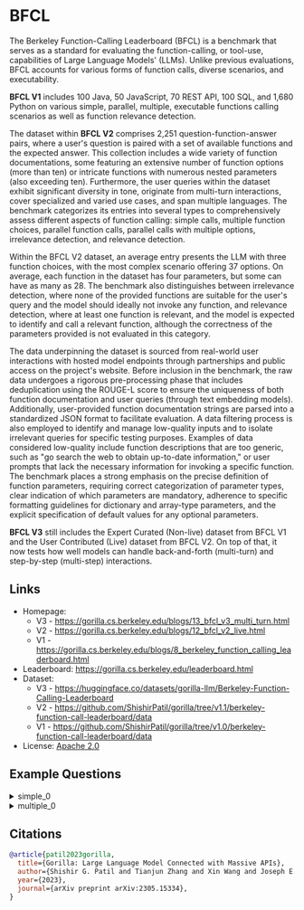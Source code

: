 # BFCL

The Berkeley Function-Calling Leaderboard (BFCL) is a benchmark that serves as a standard for evaluating the function-calling, or tool-use, capabilities of Large Language Models' (LLMs). Unlike previous evaluations, BFCL accounts for various forms of function calls, diverse scenarios, and executability.

**BFCL V1** includes 100 Java, 50 JavaScript, 70 REST API, 100 SQL, and 1,680 Python on various simple, parallel, multiple, executable functions calling scenarios as well as function relevance detection.

The dataset within **BFCL V2** comprises 2,251 question-function-answer pairs, where a user's question is paired with a set of available functions and the expected answer. This collection includes a wide variety of function documentations, some featuring an extensive number of function options (more than ten) or intricate functions with numerous nested parameters (also exceeding ten). Furthermore, the user queries within the dataset exhibit significant diversity in tone, originate from multi-turn interactions, cover specialized and varied use cases, and span multiple languages. The benchmark categorizes its entries into several types to comprehensively assess different aspects of function calling: simple calls, multiple function choices, parallel function calls, parallel calls with multiple options, irrelevance detection, and relevance detection. 

Within the BFCL V2 dataset, an average entry presents the LLM with three function choices, with the most complex scenario offering 37 options. On average, each function in the dataset has four parameters, but some can have as many as 28. The benchmark also distinguishes between irrelevance detection, where none of the provided functions are suitable for the user's query and the model should ideally not invoke any function, and relevance detection, where at least one function is relevant, and the model is expected to identify and call a relevant function, although the correctness of the parameters provided is not evaluated in this category.   

The data underpinning the dataset is sourced from real-world user interactions with hosted model endpoints through partnerships and public access on the project's website. Before inclusion in the benchmark, the raw data undergoes a rigorous pre-processing phase that includes deduplication using the ROUGE-L score to ensure the uniqueness of both function documentation and user queries (through text embedding models). Additionally, user-provided function documentation strings are parsed into a standardized JSON format to facilitate evaluation. A data filtering process is also employed to identify and manage low-quality inputs and to isolate irrelevant queries for specific testing purposes. Examples of data considered low-quality include function descriptions that are too generic, such as "go search the web to obtain up-to-date information," or user prompts that lack the necessary information for invoking a specific function. The benchmark places a strong emphasis on the precise definition of function parameters, requiring correct categorization of parameter types, clear indication of which parameters are mandatory, adherence to specific formatting guidelines for dictionary and array-type parameters, and the explicit specification of default values for any optional parameters.   

**BFCL V3** still includes the Expert Curated (Non-live) dataset from BFCL V1 and the User Contributed (Live) dataset from BFCL V2. On top of that, it now tests how well models can handle back-and-forth (multi-turn) and step-by-step (multi-step) interactions.

## Links

* Homepage: 
    - V3 - https://gorilla.cs.berkeley.edu/blogs/13_bfcl_v3_multi_turn.html
    - V2 - https://gorilla.cs.berkeley.edu/blogs/12_bfcl_v2_live.html
    - V1 - https://gorilla.cs.berkeley.edu/blogs/8_berkeley_function_calling_leaderboard.html
* Leaderboard: https://gorilla.cs.berkeley.edu/leaderboard.html
* Dataset: 
    - V3 - https://huggingface.co/datasets/gorilla-llm/Berkeley-Function-Calling-Leaderboard
    - V2 - https://github.com/ShishirPatil/gorilla/tree/v1.1/berkeley-function-call-leaderboard/data
    - V1 - https://github.com/ShishirPatil/gorilla/tree/v1.0/berkeley-function-call-leaderboard/data
* License: [Apache 2.0](https://huggingface.co/datasets/gorilla-llm/Berkeley-Function-Calling-Leaderboard)

## Example Questions

<details>
<summary>simple_0</summary>

```json
{
    "id": "simple_0",
    "question": [
        [
            {
                "role": "user",
                "content": "Find the area of a triangle with a base of 10 units and height of 5 units."
            }
        ]
    ],
    "function": [
        {
            "name": "calculate_triangle_area",
            "description": "Calculate the area of a triangle given its base and height.",
            "parameters": {
                "type": "dict",
                "properties": {
                    "base": {
                        "type": "integer",
                        "description": "The base of the triangle."
                    },
                    "height": {
                        "type": "integer",
                        "description": "The height of the triangle."
                    },
                    "unit": {
                        "type": "string",
                        "description": "The unit of measure (defaults to 'units' if not specified)"
                    }
                },
                "required": [
                    "base",
                    "height"
                ]
            }
        }
    ]
}
```

</details>

<details>
<summary>multiple_0</summary>

```json
{
    "id": "multiple_0",
    "question": [
        [
            {
                "role": "user",
                "content": "Can I find the dimensions and properties of a triangle, if I know its three sides are 5 units, 4 units and 3 units long?"
            }
        ]
    ],
    "function": [
        {
            "name": "triangle_properties.get",
            "description": "Retrieve the dimensions, such as area and perimeter, of a triangle if lengths of three sides are given.",
            "parameters": {
                "type": "dict",
                "properties": {
                    "side1": {
                        "type": "integer",
                        "description": "The length of first side of the triangle."
                    },
                    "side2": {
                        "type": "integer",
                        "description": "The length of second side of the triangle."
                    },
                    "side3": {
                        "type": "integer",
                        "description": "The length of third side of the triangle."
                    },
                    "get_area": {
                        "type": "boolean",
                        "description": "A flag to determine whether to calculate the area of triangle. Default is true.",
                        "default": true,
                        "optional": true
                    },
                    "get_perimeter": {
                        "type": "boolean",
                        "description": "A flag to determine whether to calculate the perimeter of triangle. Default is true.",
                        "default": true,
                        "optional": true
                    },
                    "get_angles": {
                        "type": "boolean",
                        "description": "A flag to determine whether to calculate the internal angles of triangle. Default is true.",
                        "default": true,
                        "optional": true
                    }
                },
                "required": [
                    "side1",
                    "side2",
                    "side3"
                ]
            }
        },
        {
            "name": "circle_properties.get",
            "description": "Retrieve the dimensions, such as area and circumference, of a circle if radius is given.",
            "parameters": {
                "type": "dict",
                "properties": {
                    "radius": {
                        "type": "float",
                        "description": "The length of radius of the circle."
                    },
                    "get_area": {
                        "type": "boolean",
                        "description": "A flag to determine whether to calculate the area of circle. Default is true.",
                        "default": true,
                        "optional": true
                    },
                    "get_circumference": {
                        "type": "boolean",
                        "description": "A flag to determine whether to calculate the circumference of circle. Default is true.",
                        "default": true,
                        "optional": true
                    }
                },
                "required": [
                    "radius"
                ]
            }
        }
    ]
}
```

</details>

## Citations

```bibtex
@article{patil2023gorilla,
  title={Gorilla: Large Language Model Connected with Massive APIs},
  author={Shishir G. Patil and Tianjun Zhang and Xin Wang and Joseph E. Gonzalez},
  year={2023},
  journal={arXiv preprint arXiv:2305.15334},
} 
```